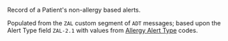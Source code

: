 Record of a Patient's non-allergy based alerts.

Populated from the `ZAL` custom segment of `ADT` messages; based upon the  Alert Type field `ZAL-2.1` with values from 
[Allergy Alert Type](./ValueSet-nzcr-flag-alert-type-vs.html) codes.